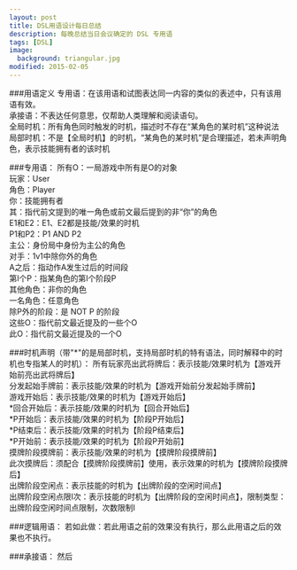 ```yaml
---
layout: post
title: DSL用语设计每日总结
description: 每晚总结当日会议确定的 DSL 专用语
tags: [DSL]
image:
  background: triangular.jpg
modified: 2015-02-05
---
```


###用语定义
专用语：在该用语和试图表达同一内容的类似的表述中，只有该用语有效。  
承接语：不表达任何意思，仅帮助人类理解和阅读语句。  
全局时机：所有角色同时触发的时机，描述时不存在“某角色的某时机”这种说法  
局部时机：不是【全局时机】的时机，“某角色的某时机”是合理描述，若未声明角色，表示技能拥有者的该时机  

###专用语：
所有O：一局游戏中所有是O的对象  
玩家：User  
角色：Player  
你：技能拥有者  
其：指代前文提到的唯一角色或前文最后提到的非“你”的角色  
E1和E2：E1、E2都是技能/效果的时机  
P1和P2：P1 AND P2  
主公：身份局中身份为主公的角色  
对手：1v1中除你外的角色  
A之后：指动作A发生过后的时间段  
第I个P：指某角色的第I个阶段P  
其他角色：非你的角色  
一名角色：任意角色  
除P外的阶段：是 NOT P 的阶段  
这些O：指代前文最近提及的一些个O  
此O：指代前文最近提及的一个O  

###时机声明（带"*"的是局部时机，支持局部时机的特有语法，同时解释中的时机也专指某人的时机）：
所有玩家亮出武将牌后：表示技能/效果时机为【游戏开始前亮出武将牌后】  
分发起始手牌前：表示技能/效果的时机为【游戏开始前分发起始手牌前】  
游戏开始后：表示技能/效果的时机为【游戏开始后】  
*回合开始后：表示技能/效果的时机为【回合开始后】  
*P开始后：表示技能/效果的时机为【阶段P开始后】  
*P结束后：表示技能/效果的时机为【阶段P结束后】  
*P开始前：表示技能/效果的时机为【阶段P开始前】  
摸牌阶段摸牌前：表示技能/效果的时机为【摸牌阶段摸牌前】  
此次摸牌后：须配合【摸牌阶段摸牌前】使用，表示效果的时机为【摸牌阶段摸牌后】  
出牌阶段空闲点：表示技能的时机为【出牌阶段的空闲时间点】  
出牌阶段空闲点限I次：表示技能的时机为【出牌阶段的空闲时间点】，限制类型：出牌阶段空闲时间点限制，次数限制I  

###逻辑用语：
若如此做：若此用语之前的效果没有执行，那么此用语之后的效果也不执行。  

###承接语：
然后  

